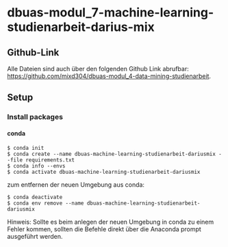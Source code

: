 # dbuas-modul_7-machine-learning-studienarbeit-darius-mix

## Github-Link

Alle Dateien sind auch über den folgenden Github Link abrufbar: https://github.com/mixd304/dbuas-modul_4-data-mining-studienarbeit.

## Setup

### Install packages

#### conda
```
$ conda init
$ conda create --name dbuas-machine-learning-studienarbeit-dariusmix --file requirements.txt
$ conda info --envs
$ conda activate dbuas-machine-learning-studienarbeit-dariusmix
```

zum entfernen der neuen Umgebung aus conda:
```
$ conda deactivate
$ conda env remove --name dbuas-machine-learning-studienarbeit-dariusmix
```

Hinweis:
Sollte es beim anlegen der neuen Umgebung in conda zu einem Fehler kommen, sollten die Befehle direkt über die Anaconda prompt ausgeführt werden.